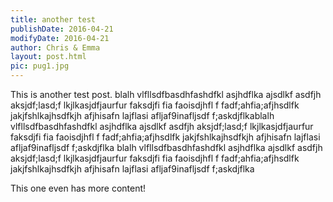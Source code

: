 ```yaml
---
title: another test
publishDate: 2016-04-21
modifyDate: 2016-04-21
author: Chris & Emma
layout: post.html
pic: pug1.jpg
---
```


This is another test post. blalh vlfllsdfbasdhfashdfkl asjhdflka ajsdlkf asdfjh
aksjdf;lasd;f lkjlkasjdfjaurfur faksdjfi fia faoisdjhfl f fadf;ahfia;afjhsdlfk
jakjfshlkajhsdfkjh afjhisafn lajflasi afljaf9inafljsdf f;askdjflkablalh
vlfllsdfbasdhfashdfkl asjhdflka ajsdlkf asdfjh
aksjdf;lasd;f lkjlkasjdfjaurfur faksdjfi fia faoisdjhfl f fadf;ahfia;afjhsdlfk
jakjfshlkajhsdfkjh afjhisafn lajflasi afljaf9inafljsdf f;askdjflka blalh vlfllsdfbasdhfashdfkl asjhdflka ajsdlkf asdfjh
aksjdf;lasd;f lkjlkasjdfjaurfur faksdjfi fia faoisdjhfl f fadf;ahfia;afjhsdlfk
jakjfshlkajhsdfkjh afjhisafn lajflasi afljaf9inafljsdf f;askdjflka

This one even has more content!
